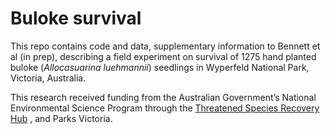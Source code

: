 # Buloke survival
This repo contains code and data, supplementary information to Bennett et al (in prep), describing a field experiment on survival of 1275 hand planted buloke (*Allocasuarina luehmannii*) seedlings in Wyperfeld National Park, Victoria, Australia.

This research received funding from the Australian Government’s National Environmental Science Program through the 
<a href="http://www.nespthreatenedspecies.edu.au/">Threatened Species Recovery Hub</a>
, and Parks Victoria. 
